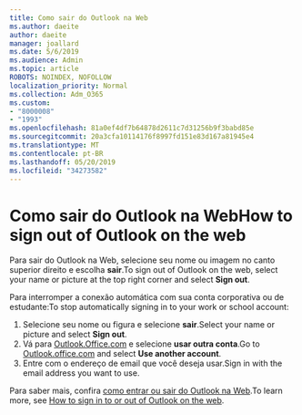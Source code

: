 ```yaml
---
title: Como sair do Outlook na Web
ms.author: daeite
author: daeite
manager: joallard
ms.date: 5/6/2019
ms.audience: Admin
ms.topic: article
ROBOTS: NOINDEX, NOFOLLOW
localization_priority: Normal
ms.collection: Adm_O365
ms.custom:
- "8000008"
- "1993"
ms.openlocfilehash: 81a0ef4df7b64878d2611c7d31256b9f3babd85e
ms.sourcegitcommit: 20a3cfa10114176f8997fd151e83d167a81945e4
ms.translationtype: MT
ms.contentlocale: pt-BR
ms.lasthandoff: 05/20/2019
ms.locfileid: "34273582"
---
```

# <a name="how-to-sign-out-of-outlook-on-the-web"></a><span data-ttu-id="84d8f-102">Como sair do Outlook na Web</span><span class="sxs-lookup"><span data-stu-id="84d8f-102">How to sign out of Outlook on the web</span></span>

<span data-ttu-id="84d8f-103">Para sair do Outlook na Web, selecione seu nome ou imagem no canto superior direito e escolha **sair**.</span><span class="sxs-lookup"><span data-stu-id="84d8f-103">To sign out of Outlook on the web, select your name or picture at the top right corner and select **Sign out**.</span></span>

<span data-ttu-id="84d8f-104">Para interromper a conexão automática com sua conta corporativa ou de estudante:</span><span class="sxs-lookup"><span data-stu-id="84d8f-104">To stop automatically signing in to your work or school account:</span></span>

1. <span data-ttu-id="84d8f-105">Selecione seu nome ou figura e selecione **sair**.</span><span class="sxs-lookup"><span data-stu-id="84d8f-105">Select your name or picture and select **Sign out**.</span></span>
1. <span data-ttu-id="84d8f-106">Vá para [Outlook.Office.com](https://outlook.office.com/) e selecione **usar outra conta**.</span><span class="sxs-lookup"><span data-stu-id="84d8f-106">Go to [Outlook.office.com](https://outlook.office.com/) and select **Use another account**.</span></span>
1. <span data-ttu-id="84d8f-107">Entre com o endereço de email que você deseja usar.</span><span class="sxs-lookup"><span data-stu-id="84d8f-107">Sign in with the email address you want to use.</span></span>

<span data-ttu-id="84d8f-108">Para saber mais, confira [como entrar ou sair do Outlook na Web](https://support.office.com/article/763fab4d-0138-4814-b450-37fc286bcb79).</span><span class="sxs-lookup"><span data-stu-id="84d8f-108">To learn more, see [How to sign in to or out of Outlook on the web](https://support.office.com/article/763fab4d-0138-4814-b450-37fc286bcb79).</span></span>